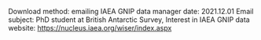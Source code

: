 


Download method: emailing IAEA GNIP data manager
date: 2021.12.01
Email subject: PhD student at British Antarctic Survey, Interest in IAEA GNIP data
website: https://nucleus.iaea.org/wiser/index.aspx


